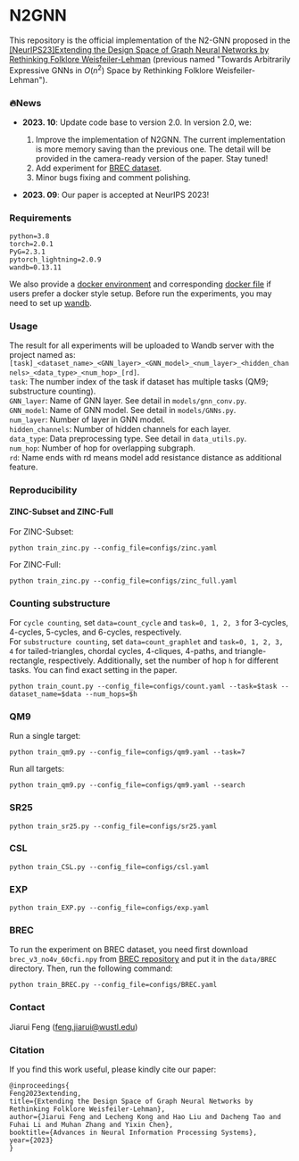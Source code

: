 # N2GNN
This repository is the official implementation of the N2-GNN proposed in the [[NeurIPS23]Extending the Design Space of Graph Neural Networks by Rethinking Folklore Weisfeiler-Lehman](https://arxiv.org/pdf/2306.03266.pdf) (previous named "Towards Arbitrarily Expressive GNNs in $O(n^2)$ Space by Rethinking Folklore Weisfeiler-Lehman").

### 🔥News
- **2023. 10**: Update code base to version 2.0. In version 2.0, we:
  1. Improve the implementation of N2GNN. The current implementation is more memory saving than the previous one. The detail will be provided in the camera-ready version of the paper. Stay tuned!
  2. Add experiment for [BREC dataset](https://github.com/GraphPKU/BREC).
  3. Minor bugs fixing and comment polishing. 

- **2023. 09**: Our paper is accepted at NeurIPS 2023!


### Requirements
```
python=3.8
torch=2.0.1
PyG=2.3.1
pytorch_lightning=2.0.9
wandb=0.13.11
```
We also provide a [docker environment](https://hub.docker.com/repository/docker/wfrain/gracker/general) and corresponding [docker file](https://github.com/JiaruiFeng/python_docker) if users prefer a docker style setup. Before run the experiments, you may need to set up [wandb](https://docs.wandb.ai/quickstart#1.-set-up-wandb). 

### Usage
The result for all experiments will be uploaded to Wandb server with the project named as: 
`[task]_<dataset_name>_<GNN_layer>_<GNN_model>_<num_layer>_<hidden_channels>_<data_type>_<num_hop>_[rd]`.\
`task`: The number index of the task if dataset has multiple tasks (QM9; substructure counting).\
`GNN_layer`: Name of GNN layer. See detail in `models/gnn_conv.py`.\
`GNN_model`: Name of GNN model. See detail in `models/GNNs.py`.\
`num_layer`: Number of layer in GNN model.\
`hidden_channels`: Number of hidden channels for each layer.\
`data_type`: Data preprocessing type. See detail in `data_utils.py`.\
`num_hop`: Number of hop for overlapping subgraph.\
`rd`: Name ends with rd means model add resistance distance as additional feature. 

### Reproducibility
#### ZINC-Subset and ZINC-Full
For ZINC-Subset:
```
python train_zinc.py --config_file=configs/zinc.yaml
```
For ZINC-Full:
```
python train_zinc.py --config_file=configs/zinc_full.yaml
```

### Counting substructure
For `cycle counting`, set `data=count_cycle` and `task=0, 1, 2, 3` for 3-cycles, 4-cycles, 5-cycles, and 6-cycles, respectively.\
For `substructure counting`, set `data=count_graphlet` and `task=0, 1, 2, 3, 4` for tailed-triangles, chordal cycles, 4-cliques, 4-paths, and triangle-rectangle, respectively.
Additionally, set the number of hop `h` for different tasks. You can find exact setting in the paper.
```
python train_count.py --config_file=configs/count.yaml --task=$task --dataset_name=$data --num_hops=$h
```

### QM9
Run a single target:
```
python train_qm9.py --config_file=configs/qm9.yaml --task=7
```
Run all targets:
```
python train_qm9.py --config_file=configs/qm9.yaml --search
```

### SR25
```
python train_sr25.py --config_file=configs/sr25.yaml
```

### CSL
```
python train_CSL.py --config_file=configs/csl.yaml
```

### EXP
```
python train_EXP.py --config_file=configs/exp.yaml
```
### BREC
To run the experiment on BREC dataset, you need first download `brec_v3_no4v_60cfi.npy` from [BREC repository](https://github.com/GraphPKU/BREC) and put it in the `data/BREC` directory. Then, run the following command:
```
python train_BREC.py --config_file=configs/BREC.yaml
```

### Contact
Jiarui Feng (feng.jiarui@wustl.edu)

### Citation
If you find this work useful, please kindly cite our paper:
```
@inproceedings{
Feng2023extending,
title={Extending the Design Space of Graph Neural Networks by Rethinking Folklore Weisfeiler-Lehman},
author={Jiarui Feng and Lecheng Kong and Hao Liu and Dacheng Tao and Fuhai Li and Muhan Zhang and Yixin Chen},
booktitle={Advances in Neural Information Processing Systems},
year={2023}
}
```

